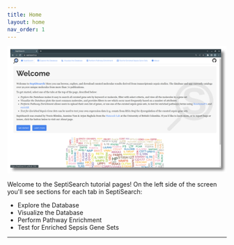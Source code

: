 ```yaml
---
title: Home
layout: home
nav_order: 1
---
```


![](/assets/images/t1.png)

Welcome to the SeptiSearch tutorial pages! On the left side of the screen you'll see sections for each tab in SeptiSearch:

- Explore the Database
- Visualize the Database
- Perform Pathway Enrichment
- Test for Enriched Sepsis Gene Sets


----

[^1]: [It can take up to 10 minutes for changes to your site to publish after you push the changes to GitHub](https://docs.github.com/en/pages/setting-up-a-github-pages-site-with-jekyll/creating-a-github-pages-site-with-jekyll#creating-your-site).
[SeptiSearch]: https://septisearch.ca
[Just the Docs]: https://just-the-docs.github.io/just-the-docs/
[GitHub Pages]: https://docs.github.com/en/pages
[README]: https://github.com/just-the-docs/just-the-docs-template/blob/main/README.md
[Jekyll]: https://jekyllrb.com
[GitHub Pages / Actions workflow]: https://github.blog/changelog/2022-07-27-github-pages-custom-github-actions-workflows-beta/
[use this template]: https://github.com/just-the-docs/just-the-docs-template/generate
